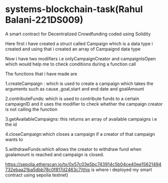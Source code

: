 # systems-blockchain-task(Rahul Balani-221DS009)
A smart contract for Decentralized Crowdfunding coded using Solidity


Here first i have created a struct called Campaign which is a data type i created and using that i created an array of Campaignd data type


Now i have two modifiers i.e onlyCampaignCreator and  campaignIsOpen which would help me to check conditions during a function call

The functions that i have made are 

1.createCampaign : which is used to create a campaign which takes the arguments such as cause ,goal,start and end date and goalAmount

2.contributeFunds: which is used to contribute funds to a certain campaignID and it uses the modifier to check whether the campaign creator  is not calling the function 

3.getAvailableCampaigns: this returns an array of available campaigns i.e the id

4.closeCampaign:which closes a campaign if a creator of that campaign wants to

5.withdrawFunds:which allows the creator to withdraw fund when goalamount is reached and campaign is closed.




https://sepolia.etherscan.io/tx/0x57c03e5bc743914c5b04ce40ee15621494732ebaa21ba5dbb78c0f817d2463c7(this is where i deployed my smart contract using sepolia testnet)

